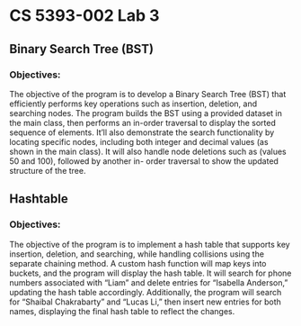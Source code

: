 # CS 5393-002 Lab 3
## Binary Search Tree (BST)
### Objectives:
The objective of the program is to develop a Binary Search Tree (BST) that
efficiently performs key operations such as insertion, deletion, and searching
nodes. The program builds the BST using a provided dataset in the main class,
then performs an in-order traversal to display the sorted sequence of elements.
It’ll also demonstrate the search functionality by locating specific nodes,
including both integer and decimal values (as shown in the main class). It will
also handle node deletions such as (values 50 and 100), followed by another in-
order traversal to show the updated structure of the tree.

## Hashtable
### Objectives:
The objective of the program is to implement a hash table that supports key
insertion, deletion, and searching, while handling collisions using the separate
chaining method. A custom hash function will map keys into buckets, and the
program will display the hash table. It will search for phone numbers associated
with “Liam” and delete entries for “Isabella Anderson,” updating the hash table
accordingly. Additionally, the program will search for “Shaibal Chakrabarty” and
“Lucas Li,” then insert new entries for both names, displaying the final hash table
to reflect the changes.
